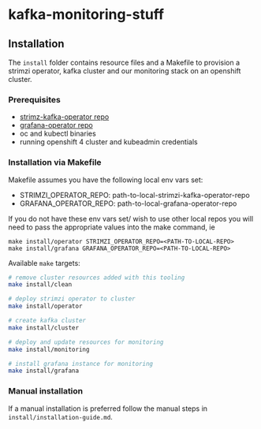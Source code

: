 # kafka-monitoring-stuff

## Installation

The `install` folder contains resource files and a Makefile to provision a strimzi operator, kafka cluster and our monitoring stack on an openshift cluster.

### Prerequisites

- [strimz-kafka-operator repo](https://github.com/strimzi/strimzi-kafka-operator)
- [grafana-operator repo](https://github.com/integr8ly/grafana-operator)
- oc and kubectl binaries
- running openshift 4 cluster and kubeadmin credentials

### Installation via Makefile

Makefile assumes you have the following local env vars set:
- STRIMZI_OPERATOR_REPO: path-to-local-strimzi-kafka-operator-repo
- GRAFANA_OPERATOR_REPO: path-to-local-grafana-operator-repo

If you do not have these env vars set/ wish to use other local repos you will need to pass the appropriate values into the make command, ie

```
make install/operator STRIMZI_OPERATOR_REPO=<PATH-TO-LOCAL-REPO>  
make install/grafana GRAFANA_OPERATOR_REPO=<PATH-TO-LOCAL-REPO>
```

Available `make` targets:

```sh
# remove cluster resources added with this tooling
make install/clean 

# deploy strimzi operator to cluster
make install/operator 

# create kafka cluster
make install/cluster 

# deploy and update resources for monitoring
make install/monitoring 

# install grafana instance for monitoring
make install/grafana
```


### Manual installation

If a manual installation is preferred follow the manual steps in `install/installation-guide.md`.